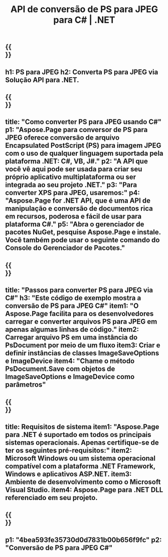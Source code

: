 ﻿---
translation: true
template: /_templates/_conversion-child-net.md
title: API de conversão de PS para JPEG para C# |  .NET
url: /net/conversion/ps-to-jpeg/
description: Código de exemplo para conversão de PS para JPEG C#. Use o código de exemplo da API para arquivos PS em lote para conversão JPEG em VB.NET, Asp.NET ou qualquer aplicativo baseado em .NET.
informat: PS
outformat: JPEG
otherformats: XPS EPS
---

{{<section banner>}}
---
h1: PS para JPEG
h2: Converta PS para JPEG via Solução API para .NET.
---

{{<section overview>}}
---
title: "Como converter PS para JPEG usando C#"
p1: "Aspose.Page para conversor de PS para JPEG oferece conversão de arquivo Encapsulated PostScript (PS) para imagem JPEG com o uso de qualquer linguagem suportada pela plataforma .NET: C#, VB, J#."
p2: "A API que você vê aqui pode ser usada para criar seu próprio aplicativo multiplataforma ou ser integrada ao seu projeto .NET."
p3: "Para converter XPS para JPEG, usaremos:"
p4: "Aspose.Page for .NET API, que é uma API de manipulação e conversão de documentos rica em recursos, poderosa e fácil de usar para plataforma C#."
p5: "Abra o gerenciador de pacotes NuGet, pesquise Aspose.Page e instale. Você também pode usar o seguinte comando do Console do Gerenciador de Pacotes."
---

{{<section feature1>}}
---
title: "Passos para converter PS para JPEG via C#"
h3: "Este código de exemplo mostra a conversão de PS para JPEG C#"
item1: "O Aspose.Page facilita para os desenvolvedores carregar e converter arquivos PS para JPEG em apenas algumas linhas de código."
item2: Carregar arquivo PS em uma instância do PsDocument por meio de um fluxo
item3: Criar e definir instâncias de classes ImageSaveOptions e ImageDevice
item4: "Chame o método PsDocument.Save com objetos de ImageSaveOptions e ImageDevice como parâmetros"
---

{{<section feature2>}}
---
title: Requisitos de sistema
item1: "Aspose.Page para .NET é suportado em todos os principais sistemas operacionais. Apenas certifique-se de ter os seguintes pré-requisitos:"
item2: Microsoft Windows ou um sistema operacional compatível com a plataforma .NET Framework, Windows e aplicativos ASP.NET.
item3: Ambiente de desenvolvimento como o Microsoft Visual Studio.
item4: Aspose.Page para .NET DLL referenciado em seu projeto.
---

{{<section gist>}}
---
p1: "4bea593fe35730d0d7831b00b656f9fc"
p2: "Conversão de PS para JPEG C#"
---
